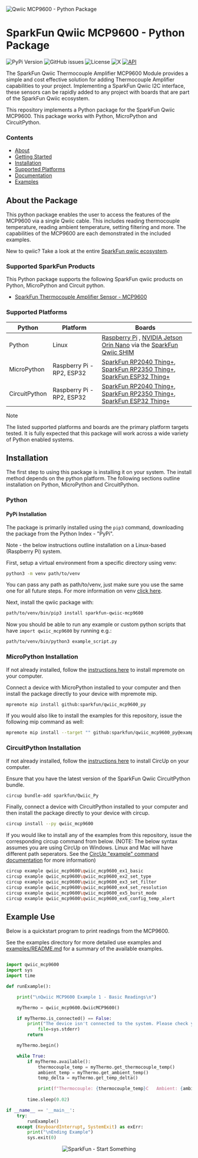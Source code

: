 ![Qwiic MCP9600 - Python Package](docs/images/gh-banner.png "qwiic MCP9600 Python Package")

# SparkFun Qwiic MCP9600 - Python Package

![PyPi Version](https://img.shields.io/pypi/v/sparkfun_qwiic_mcp9600)
![GitHub issues](https://img.shields.io/github/issues/sparkfun/qwiic_mcp9600_py)
![License](https://img.shields.io/github/license/sparkfun/qwiic_mcp9600_py)
![X](https://img.shields.io/twitter/follow/sparkfun)
[![API](https://img.shields.io/badge/API%20Reference-blue)](https://docs.sparkfun.com/qwiic_mcp9600_py/classqwiic__mcp9600_1_1_qwiic_m_c_p9600.html)

The SparkFun Qwiic Thermocouple Amplifier MCP9600 Module provides a simple and cost effective solution for adding Thermocouple Amplifier capabilities to your project. Implementing a SparkFun Qwiic I2C interface, these sensors can be rapidly added to any project with boards that are part of the SparkFun Qwiic ecosystem.

This repository implements a Python package for the SparkFun Qwiic MCP9600. This package works with Python, MicroPython and CircuitPython.

### Contents

* [About](#about-the-package)
* [Getting Started](#getting-started)
* [Installation](#installation)
* [Supported Platforms](#supported-platforms)
* [Documentation](https://docs.sparkfun.com/qwiic_mcp9600_py/classqwiic__mcp9600_1_1_qwiic_m_c_p9600.html)
* [Examples](#examples)

## About the Package

This python package enables the user to access the features of the MCP9600 via a single Qwiic cable. This includes reading thermocouple temperature, reading ambient temperature, setting filtering and more. The capabilities of the MCP9600 are each demonstrated in the included examples.

New to qwiic? Take a look at the entire [SparkFun qwiic ecosystem](https://www.sparkfun.com/qwiic).

### Supported SparkFun Products

This Python package supports the following SparkFun qwiic products on Python, MicroPython and Circuit python. 

* [SparkFun Thermocouple Amplifier Sensor - MCP9600](https://www.sparkfun.com/products/16295)

### Supported Platforms

| Python | Platform | Boards |
|--|--|--|
| Python | Linux | [Raspberry Pi](https://www.sparkfun.com/raspberry-pi-5-8gb.html) , [NVIDIA Jetson Orin Nano](https://www.sparkfun.com/nvidia-jetson-orin-nano-developer-kit.html) via the [SparkFun Qwiic SHIM](https://www.sparkfun.com/sparkfun-qwiic-shim-for-raspberry-pi.html) |
| MicroPython | Raspberry Pi - RP2, ESP32 | [SparkFun RP2040 Thing+](https://www.sparkfun.com/sparkfun-thing-plus-rp2040.html), [SparkFun RP2350 Thing+](https://www.sparkfun.com/sparkfun-thing-plus-rp2350.html), [SparkFun ESP32 Thing+](https://www.sparkfun.com/sparkfun-thing-plus-esp32-wroom-usb-c.html)
|CircuitPython | Raspberry Pi - RP2, ESP32 | [SparkFun RP2040 Thing+](https://www.sparkfun.com/sparkfun-thing-plus-rp2040.html), [SparkFun RP2350 Thing+](https://www.sparkfun.com/sparkfun-thing-plus-rp2350.html), [SparkFun ESP32 Thing+](https://www.sparkfun.com/sparkfun-thing-plus-esp32-wroom-usb-c.html)

> [!NOTE]
> The listed supported platforms and boards are the primary platform targets tested. It is fully expected that this package will work across a wide variety of Python enabled systems. 

## Installation 

The first step to using this package is installing it on your system. The install method depends on the python platform. The following sections outline installation on Python, MicroPython and CircuitPython.

### Python 

#### PyPi Installation

The package is primarily installed using the `pip3` command, downloading the package from the Python Index - "PyPi". 

Note - the below instructions outline installation on a Linux-based (Raspberry Pi) system.

First, setup a virtual environment from a specific directory using venv:
```sh
python3 -m venv path/to/venv
```
You can pass any path as path/to/venv, just make sure you use the same one for all future steps. For more information on venv [click here](https://docs.python.org/3/library/venv.html).

Next, install the qwiic package with:
```sh
path/to/venv/bin/pip3 install sparkfun-qwiic-mcp9600
```
Now you should be able to run any example or custom python scripts that have `import qwiic_mcp9600` by running e.g.:
```sh
path/to/venv/bin/python3 example_script.py
```

### MicroPython Installation
If not already installed, follow the [instructions here](https://docs.micropython.org/en/latest/reference/mpremote.html) to install mpremote on your computer.

Connect a device with MicroPython installed to your computer and then install the package directly to your device with mpremote mip.
```sh
mpremote mip install github:sparkfun/qwiic_mcp9600_py
```

If you would also like to install the examples for this repository, issue the following mip command as well:
```sh
mpremote mip install --target "" github:sparkfun/qwiic_mcp9600_py@examples
```

### CircuitPython Installation
If not already installed, follow the [instructions here](https://docs.circuitpython.org/projects/circup/en/latest/#installation) to install CircUp on your computer.

Ensure that you have the latest version of the SparkFun Qwiic CircuitPython bundle. 
```sh
circup bundle-add sparkfun/Qwiic_Py
```

Finally, connect a device with CircuitPython installed to your computer and then install the package directly to your device with circup.
```sh
circup install --py qwiic_mcp9600
```

If you would like to install any of the examples from this repository, issue the corresponding circup command from below. (NOTE: The below syntax assumes you are using CircUp on Windows. Linux and Mac will have different path seperators. See the [CircUp "example" command documentation](https://learn.adafruit.com/keep-your-circuitpython-libraries-on-devices-up-to-date-with-circup/example-command) for more information)

```sh
circup example qwiic_mcp9600\qwiic_mcp9600_ex1_basic
circup example qwiic_mcp9600\qwiic_mcp9600_ex2_set_type
circup example qwiic_mcp9600\qwiic_mcp9600_ex3_set_filter
circup example qwiic_mcp9600\qwiic_mcp9600_ex4_set_resolution
circup example qwiic_mcp9600\qwiic_mcp9600_ex5_burst_mode
circup example qwiic_mcp9600\qwiic_mcp9600_ex6_config_temp_alert

```

Example Use
 ---------------
Below is a quickstart program to print readings from the MCP9600.

See the examples directory for more detailed use examples and [examples/README.md](https://github.com/sparkfun/qwiic_mcp9600_py/blob/master/examples/README.md) for a summary of the available examples.

```python

import qwiic_mcp9600
import sys
import time 

def runExample():

	print("\nQwiic MCP9600 Example 1 - Basic Readings\n")

	myThermo = qwiic_mcp9600.QwiicMCP9600()

	if myThermo.is_connected() == False:
		print("The device isn't connected to the system. Please check your connection", \
			file=sys.stderr)
		return

	myThermo.begin()

	while True:
		if myThermo.available():
			thermocouple_temp = myThermo.get_thermocouple_temp()
			ambient_temp = myThermo.get_ambient_temp()
			temp_delta = myThermo.get_temp_delta()

			print(f"Thermocouple: {thermocouple_temp}C   Ambient: {ambient_temp}C   Temperature Delta: {temp_delta}C")
			
		time.sleep(0.02)

if __name__ == '__main__':
	try:
		runExample()
	except (KeyboardInterrupt, SystemExit) as exErr:
		print("\nEnding Example")
		sys.exit(0)
```
<p align="center">
<img src="https://cdn.sparkfun.com/assets/custom_pages/3/3/4/dark-logo-red-flame.png" alt="SparkFun - Start Something">
</p>
